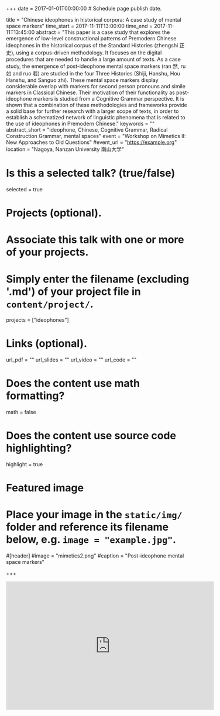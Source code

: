 +++
date = 2017-01-01T00:00:00  # Schedule page publish date.

title = "Chinese ideophones in historical corpora: A case study of mental space markers"
time_start = 2017-11-11T13:00:00
time_end = 2017-11-11T13:45:00
abstract = "This paper is a case study that explores the emergence of low-level constructional patterns of Premodern Chinese ideophones in the historical corpus of the Standard Histories (zhengshi 正史), using a corpus-driven methodology. It focuses on the digital procedures that are needed to handle a large amount of texts. As a case study, the emergence of post-ideophone mental space markers (ran  然, ru  如 and ruo  若) are studied in the four Three Histories (Shiji, Hanshu, Hou Hanshu, and Sanguo zhi). These mental space markers display considerable overlap with markers for second person pronouns and simile markers in Classical Chinese. Their motivation of their functionality as post-ideophone markers is studied from a Cognitive Grammar perspective. It is shown that a combination of these methodologies and frameworks provide a solid base for further research with a larger scope of texts, in order to establish a schematized network of linguistic phenomena that is related to the use of ideophones in Premodern Chinese."
keywords = ""
abstract_short = "ideophone, Chinese, Cognitive Grammar, Radical Construction Grammar, mental spaces"
event = "Workshop on Mimetics II: New Approaches to Old Questions"
#event_url = "https://example.org"
location = "Nagoya, Nanzan University 南山大学"

# Is this a selected talk? (true/false)
selected = true

# Projects (optional).
#   Associate this talk with one or more of your projects.
#   Simply enter the filename (excluding '.md') of your project file in `content/project/`.
projects = ["ideophones"]

# Links (optional).
url_pdf = ""
url_slides = ""
url_video = ""
url_code = ""

# Does the content use math formatting?
math = false

# Does the content use source code highlighting?
highlight = true

# Featured image
# Place your image in the `static/img/` folder and reference its filename below, e.g. `image = "example.jpg"`.
#[header]
#image = "mimetics2.png"
#caption = "Post-ideophone mental space markers"

+++

<iframe src="https://widgets.figshare.com/articles/5830341/embed?show_title=1" width="568" height="351" frameborder="0"></iframe>
